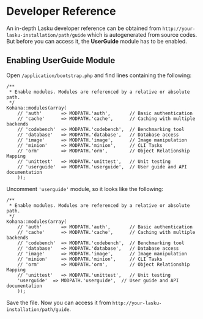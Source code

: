 # Developer Reference

An in-depth Lasku developer reference can be obtained from `http://your-lasku-installation/path/guide` 
which is autogenerated from source codes. But before you can access it, 
the **UserGuide** module has to be enabled.

## Enabling UserGuide Module

Open `/application/bootstrap.php` and find lines containing the following:
```
/**
 * Enable modules. Modules are referenced by a relative or absolute path.
 */
Kohana::modules(array(
	// 'auth'       => MODPATH.'auth',       // Basic authentication
	// 'cache'      => MODPATH.'cache',      // Caching with multiple backends
	// 'codebench'  => MODPATH.'codebench',  // Benchmarking tool
	// 'database'   => MODPATH.'database',   // Database access
	// 'image'      => MODPATH.'image',      // Image manipulation
	// 'minion'     => MODPATH.'minion',     // CLI Tasks
	// 'orm'        => MODPATH.'orm',        // Object Relationship Mapping
	// 'unittest'   => MODPATH.'unittest',   // Unit testing
	// 'userguide'  => MODPATH.'userguide',  // User guide and API documentation
	));
```

Uncomment `'userguide'` module, so it looks like the following:
```
/**
 * Enable modules. Modules are referenced by a relative or absolute path.
 */
Kohana::modules(array(
	// 'auth'       => MODPATH.'auth',       // Basic authentication
	// 'cache'      => MODPATH.'cache',      // Caching with multiple backends
	// 'codebench'  => MODPATH.'codebench',  // Benchmarking tool
	// 'database'   => MODPATH.'database',   // Database access
	// 'image'      => MODPATH.'image',      // Image manipulation
	// 'minion'     => MODPATH.'minion',     // CLI Tasks
	// 'orm'        => MODPATH.'orm',        // Object Relationship Mapping
	// 'unittest'   => MODPATH.'unittest',   // Unit testing
	'userguide'  => MODPATH.'userguide',  // User guide and API documentation
	));
```

Save the file. Now you can access it from `http://your-lasku-installation/path/guide`.
